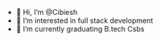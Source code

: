- 👋 Hi, I’m @Cibiesh
- 👀 I’m interested in full stack development 
- 🌱 I’m currently graduating B.tech Csbs


<!---
Cibiesh/Cibiesh is a ✨ special ✨ repository because its `README.md` (this file) appears on your GitHub profile.
You can click the Preview link to take a look at your changes.
--->
